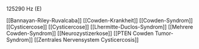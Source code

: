 125290 Hz (E)

[[Bannayan-Riley-Ruvalcaba]]
[[Cowden-Krankheit]]
[[Cowden-Syndrom]]
[[Cysticercose]]
[[Cysticercose]]
[[Lhermitte-Duclos-Syndrom]]
[[Mehrere Cowden-Syndrom]]
[[Neurozystizerkose]]
[[PTEN Cowden Tumor-Syndrom]]
[[Zentrales Nervensystem Cysticercosis]]
